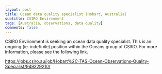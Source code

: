 ```yaml
---
layout: post
title: Ocean data quality specialist (Hobart, Australia)
subtitle: CSIRO Environment 
tags: [Australia, observations, data quality]
comments: false
---
```

CSIRO Environment is seeking an ocean data quality specialist. This is an ongoing (ie. indefinite) position within the Oceans group of CSIRO. For more information, please see the following link.  

https://jobs.csiro.au/job/Hobart%2C-TAS-Ocean-Observations-Quality-Specialist/949229210/
